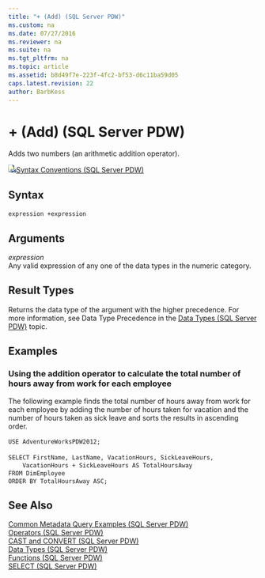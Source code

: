 ```yaml
---
title: "+ (Add) (SQL Server PDW)"
ms.custom: na
ms.date: 07/27/2016
ms.reviewer: na
ms.suite: na
ms.tgt_pltfrm: na
ms.topic: article
ms.assetid: b8d49f7e-223f-4fc2-bf53-d6c11ba59d05
caps.latest.revision: 22
author: BarbKess
---
```

# + (Add) (SQL Server PDW)
Adds two numbers (an arithmetic addition operator).  
  
![Topic link icon](../sqlpdw/media/Topic_Link.gif "Topic_Link")[Syntax Conventions &#40;SQL Server PDW&#41;](../sqlpdw/syntax-conventions-sql-server-pdw.md)  
  
## Syntax  
  
```  
expression +expression  
```  
  
## Arguments  
*expression*  
Any valid expression of any one of the data types in the numeric category.  
  
## Result Types  
Returns the data type of the argument with the higher precedence. For more information, see Data Type Precedence in the [Data Types &#40;SQL Server PDW&#41;](../sqlpdw/data-types-sql-server-pdw.md) topic.  
  
## Examples  
  
### Using the addition operator to calculate the total number of hours away from work for each employee  
The following example finds the total number of hours away from work for each employee by adding the number of hours taken for vacation and the number of hours taken as sick leave and sorts the results in ascending order.  
  
```  
USE AdventureWorksPDW2012;  
  
SELECT FirstName, LastName, VacationHours, SickLeaveHours,   
    VacationHours + SickLeaveHours AS TotalHoursAway  
FROM DimEmployee  
ORDER BY TotalHoursAway ASC;  
```  
  
## See Also  
[Common Metadata Query Examples &#40;SQL Server PDW&#41;](../sqlpdw/common-metadata-query-examples-sql-server-pdw.md)  
[Operators &#40;SQL Server PDW&#41;](../sqlpdw/operators-sql-server-pdw.md)  
[CAST and CONVERT &#40;SQL Server PDW&#41;](../sqlpdw/cast-and-convert-sql-server-pdw.md)  
[Data Types &#40;SQL Server PDW&#41;](../sqlpdw/data-types-sql-server-pdw.md)  
[Functions &#40;SQL Server PDW&#41;](../sqlpdw/functions-sql-server-pdw.md)  
[SELECT &#40;SQL Server PDW&#41;](../sqlpdw/select-sql-server-pdw.md)  
  

